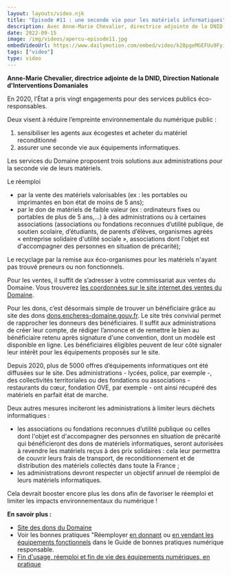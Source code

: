 ```yaml
---
layout: layouts/video.njk
title: "Épisode #11 : une seconde vie pour les matériels informatiques"
description: Avec Anne-Marie Chevalier, directrice adjointe de la DNID
date: 2022-09-15
image: /img/videos/apercu-episode11.jpg
embedVideoUrl: https://www.dailymotion.com/embed/video/k28pgeMGEFUu9Fyi94k
tags: ["video"]
type: video
---
```


**Anne-Marie Chevalier, directrice adjointe de la DNID, Direction Nationale d'Interventions Domaniales**

En 2020, l’État a pris vingt engagements pour des services publics éco-responsables.

Deux visent à réduire l’empreinte environnementale du numérique public :  
1. sensibiliser les agents aux écogestes et acheter du matériel reconditionné
2. assurer une seconde vie aux équipements informatiques.

Les services du Domaine proposent trois solutions aux administrations pour la seconde vie de leurs matériels.

Le réemploi
- par la vente des matériels valorisables (ex : les portables ou imprimantes en bon état de moins de 5 ans); 
- par le don de matériels de faible valeur (ex : ordinateurs fixes ou portables de plus de 5 ans,…) à des administrations ou à certaines associations  (associations ou fondations reconnues d’utilité publique, de soutien scolaire, d’étudiants, de parents d’élèves, organismes agréés « entreprise solidaire d'utilité sociale », associations dont l'objet est d'accompagner des personnes en situation de précarité); 

Le recyclage par la remise aux éco-organismes pour les matériels n'ayant pas trouvé preneurs ou non fonctionnels. 

Pour les ventes, il suffit de s’adresser à votre commissariat aux ventes du Domaine. Vous trouverez [les coordonnées sur le site internet des ventes du Domaine](https://dons.encheres-domaine.gouv.fr/documents-telechargeables).

Pour les dons, c’est désormais simple de trouver un bénéficiaire grâce au site des dons [dons.encheres-domaine.gouv.fr](https://dons.encheres-domaine.gouv.fr/). Le site très convivial permet de rapprocher les donneurs des bénéficiaires. Il suffit aux administrations de créer leur compte, de rédiger l’annonce et de remettre le bien au bénéficiaire retenu après signature d'une convention, dont un modèle est disponible en ligne. Les bénéficiaires éligibles peuvent de leur côté signaler leur intérêt pour les équipements proposés sur le site.

Depuis 2020, plus de 5000 offres d’équipements informatiques ont été diffusées sur le site. Des administrations - lycées, police, par exemple -, des collectivités territoriales ou des fondations ou associations - restaurants du cœur, fondation OVE, par exemple - ont ainsi récupéré des matériels en parfait état de marche.

Deux autres mesures inciteront les administrations à limiter leurs déchets informatiques : 
- les associations ou fondations reconnues d’utilité publique ou celles dont l'objet est d'accompagner des personnes en situation de précarité qui bénéficieront des dons de matériels informatiques, seront autorisées à revendre les matériels reçus à des prix solidaires : cela leur permettra de couvrir leurs frais de transport, de reconditionnement et de distribution des matériels collectés dans toute la France ;
- les administrations devront respecter un objectif annuel de réemploi de leurs matériels informatiques.

Cela devrait booster encore plus les dons afin de favoriser le réemploi et limiter les impacts environnementaux du numérique !

**En savoir plus :**

* [Site des dons du Domaine](https://dons.encheres-domaine.gouv.fr/)
* Voir les bonnes pratiques "Réemployer [en donnant](https://ecoresponsable.numerique.gouv.fr/publications/bonnes-pratiques/fin-usage/reemployer-en-donnant/) ou [en vendant les équipements fonctionnels](https://ecoresponsable.numerique.gouv.fr/publications/bonnes-pratiques/fin-usage/reemployer-en-vendant/) dans le Guide de bonnes pratiques numérique responsable.
* [Fin d'usage, réemploi et fin de vie des équipements numériques, en pratique](https://ecoresponsable.numerique.gouv.fr/publications/fin-usage/)
